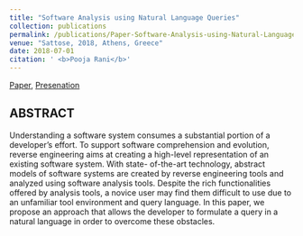 ```yaml
---
title: "Software Analysis using Natural Language Queries"
collection: publications
permalink: /publications/Paper-Software-Analysis-using-Natural-Language-Queries
venue: "Sattose, 2018, Athens, Greece"
date: 2018-07-01
citation: ' <b>Pooja Rani</b>'
---
```


[Paper](https://poojaruhal.github.io/files/Paper-Software-Analysis-using-Natural-Language-Queries.pdf), 
[Presenation](https://poojaruhal.github.io/files/Slides-Software-Analysis-using-Natural-Language-Queries.pdf)

## ABSTRACT
Understanding a software system consumes a substantial portion of a developer’s effort. 
To support software comprehension and evolution, reverse engineering aims at creating a high-level representation of an existing software system.
 With state- of-the-art technology, abstract models of software systems are created by reverse engineering tools and analyzed using software analysis tools.
 Despite the rich functionalities offered by analysis tools, a novice user may find them difficult to use due to an unfamiliar tool environment and query language. 
 In this paper, we propose an approach that allows the developer to formulate a query in a natural language in order to overcome these obstacles.
